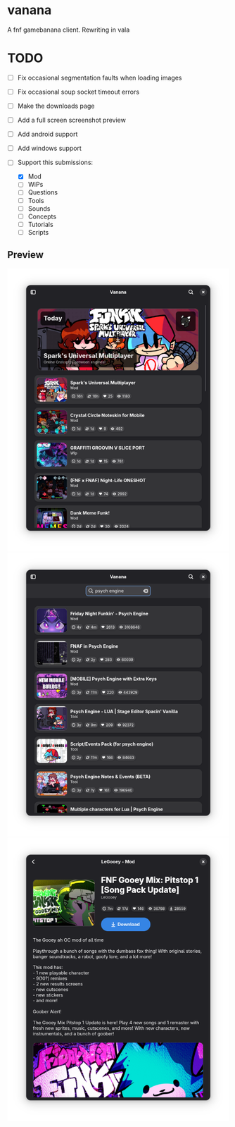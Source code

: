 # vanana

A fnf gamebanana client. Rewriting in vala

# TODO

- [ ] Fix occasional segmentation faults when loading images
- [ ] Fix occasional soup socket timeout errors
- [ ] Make the downloads page
- [ ] Add a full screen screenshot preview
- [ ] Add android support
- [ ] Add windows support

- [ ] Support this submissions:
    - [x] Mod
    - [ ] WiPs
    - [ ] Questions
    - [ ] Tools
    - [ ] Sounds
    - [ ] Concepts
    - [ ] Tutorials
    - [ ] Scripts

## Preview
![preview](./assets/preview1.png)
![search](./assets/preview2.png)
![mod](./assets/preview3.png)
